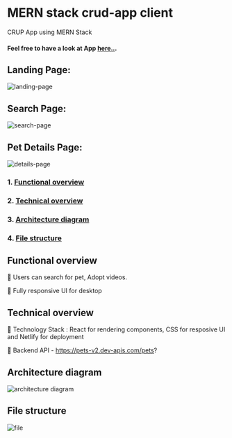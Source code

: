 # MERN stack crud-app client

CRUP App using MERN Stack 
#### Feel free to have a look at App [here..](https://mern-stack-crud-app.onrender.com/).
## Landing Page:
![landing-page](https://user-images.githubusercontent.com/36602276/210482097-1f1ac969-c7b6-4890-b149-0d1c39c93588.png)

## Search Page:
![search-page](https://user-images.githubusercontent.com/36602276/210482226-084911de-ee5e-4546-aafc-9c4924e30efd.png)

## Pet Details Page:
![details-page](https://user-images.githubusercontent.com/36602276/210482269-981e1290-f336-4b73-8863-e934f92d3aed.png)

### 1. [Functional overview](#functioal-overview) 
### 2. [Technical overview](#technical-overview)
### 3. [Architecture diagram](#architecture-diagram)
### 4. [File structure](#file-structure)

## Functional overview
  🔹 Users can search for pet, Adopt videos.
  
  🔹 Fully responsive UI for desktop

## Technical overview
  🔹 Technology Stack : React for rendering components, CSS for resposive UI and Netlify for deployment
  
  🔹 Backend API - https://pets-v2.dev-apis.com/pets?

## Architecture diagram
![architecture diagram](https://user-images.githubusercontent.com/36602276/208838010-fc5470e5-176d-4fa1-9ada-8169390f2b1c.png)

## File structure
![file](https://user-images.githubusercontent.com/36602276/210482515-1165fd6b-1d3e-4f15-ba6a-438b0e835a41.png)
